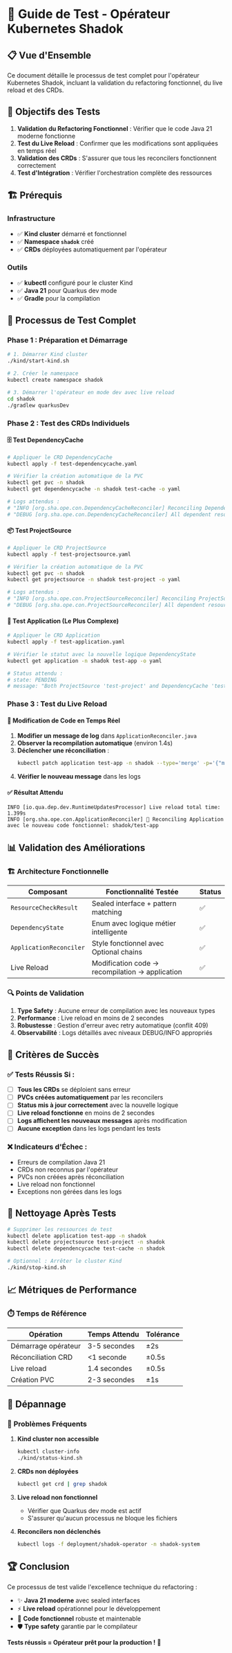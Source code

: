 # 🧪 Guide de Test - Opérateur Kubernetes Shadok

## 📋 Vue d'Ensemble

Ce document détaille le processus de test complet pour l'opérateur Kubernetes
Shadok, incluant la validation du refactoring fonctionnel, du live reload et des
CRDs.

## 🎯 Objectifs des Tests

1. **Validation du Refactoring Fonctionnel** : Vérifier que le code Java 21
   moderne fonctionne
2. **Test du Live Reload** : Confirmer que les modifications sont appliquées en
   temps réel
3. **Validation des CRDs** : S'assurer que tous les reconcilers fonctionnent
   correctement
4. **Test d'Intégration** : Vérifier l'orchestration complète des ressources

## 🏗️ Prérequis

### Infrastructure

- ✅ **Kind cluster** démarré et fonctionnel
- ✅ **Namespace `shadok`** créé
- ✅ **CRDs** déployées automatiquement par l'opérateur

### Outils

- ✅ **kubectl** configuré pour le cluster Kind
- ✅ **Java 21** pour Quarkus dev mode
- ✅ **Gradle** pour la compilation

## 🚀 Processus de Test Complet

### Phase 1 : Préparation et Démarrage

```bash
# 1. Démarrer Kind cluster
./kind/start-kind.sh

# 2. Créer le namespace
kubectl create namespace shadok

# 3. Démarrer l'opérateur en mode dev avec live reload
cd shadok
./gradlew quarkusDev
```

### Phase 2 : Test des CRDs Individuels

#### 🗄️ **Test DependencyCache**

```bash
# Appliquer le CRD DependencyCache
kubectl apply -f test-dependencycache.yaml

# Vérifier la création automatique de la PVC
kubectl get pvc -n shadok
kubectl get dependencycache -n shadok test-cache -o yaml

# Logs attendus :
# "INFO [org.sha.ope.con.DependencyCacheReconciler] Reconciling DependencyCache: shadok/test-cache"
# "DEBUG [org.sha.ope.con.DependencyCacheReconciler] All dependent resources are ready"
```

#### 📦 **Test ProjectSource**

```bash
# Appliquer le CRD ProjectSource
kubectl apply -f test-projectsource.yaml

# Vérifier la création automatique de la PVC
kubectl get pvc -n shadok
kubectl get projectsource -n shadok test-project -o yaml

# Logs attendus :
# "INFO [org.sha.ope.con.ProjectSourceReconciler] Reconciling ProjectSource: shadok/test-project"
# "DEBUG [org.sha.ope.con.ProjectSourceReconciler] All dependent resources are ready"
```

#### 🚀 **Test Application (Le Plus Complexe)**

```bash
# Appliquer le CRD Application
kubectl apply -f test-application.yaml

# Vérifier le statut avec la nouvelle logique DependencyState
kubectl get application -n shadok test-app -o yaml

# Status attendu :
# state: PENDING
# message: "Both ProjectSource 'test-project' and DependencyCache 'test-cache' are not ready"
```

### Phase 3 : Test du Live Reload

#### 🔄 **Modification de Code en Temps Réel**

1. **Modifier un message de log** dans `ApplicationReconciler.java`
2. **Observer la recompilation automatique** (environ 1.4s)
3. **Déclencher une réconciliation** :
   ```bash
   kubectl patch application test-app -n shadok --type='merge' -p='{"metadata":{"labels":{"test":"live-reload"}}}'
   ```
4. **Vérifier le nouveau message** dans les logs

#### ✅ **Résultat Attendu**

```
INFO [io.qua.dep.dev.RuntimeUpdatesProcessor] Live reload total time: 1.399s
INFO [org.sha.ope.con.ApplicationReconciler] 🚀 Reconciling Application avec le nouveau code fonctionnel: shadok/test-app
```

## 📊 Validation des Améliorations

### 🏗️ **Architecture Fonctionnelle**

| Composant               | Fonctionnalité Testée                           | Status |
| ----------------------- | ----------------------------------------------- | ------ |
| `ResourceCheckResult`   | Sealed interface + pattern matching             | ✅     |
| `DependencyState`       | Enum avec logique métier intelligente           | ✅     |
| `ApplicationReconciler` | Style fonctionnel avec Optional chains          | ✅     |
| Live Reload             | Modification code → recompilation → application | ✅     |

### 🔍 **Points de Validation**

1. **Type Safety** : Aucune erreur de compilation avec les nouveaux types
2. **Performance** : Live reload en moins de 2 secondes
3. **Robustesse** : Gestion d'erreur avec retry automatique (conflit 409)
4. **Observabilité** : Logs détaillés avec niveaux DEBUG/INFO appropriés

## 🎯 Critères de Succès

### ✅ **Tests Réussis Si :**

- [ ] **Tous les CRDs** se déploient sans erreur
- [ ] **PVCs créées automatiquement** par les reconcilers
- [ ] **Status mis à jour correctement** avec la nouvelle logique
- [ ] **Live reload fonctionne** en moins de 2 secondes
- [ ] **Logs affichent les nouveaux messages** après modification
- [ ] **Aucune exception** dans les logs pendant les tests

### ❌ **Indicateurs d'Échec :**

- Erreurs de compilation Java 21
- CRDs non reconnus par l'opérateur
- PVCs non créées après réconciliation
- Live reload non fonctionnel
- Exceptions non gérées dans les logs

## 🧹 Nettoyage Après Tests

```bash
# Supprimer les ressources de test
kubectl delete application test-app -n shadok
kubectl delete projectsource test-project -n shadok
kubectl delete dependencycache test-cache -n shadok

# Optionnel : Arrêter le cluster Kind
./kind/stop-kind.sh
```

## 📈 Métriques de Performance

### ⏱️ **Temps de Référence**

| Opération           | Temps Attendu | Tolérance |
| ------------------- | ------------- | --------- |
| Démarrage opérateur | 3-5 secondes  | ±2s       |
| Réconciliation CRD  | <1 seconde    | ±0.5s     |
| Live reload         | 1.4 secondes  | ±0.5s     |
| Création PVC        | 2-3 secondes  | ±1s       |

## 🔧 Dépannage

### 🐛 **Problèmes Fréquents**

1. **Kind cluster non accessible**

   ```bash
   kubectl cluster-info
   ./kind/status-kind.sh
   ```

2. **CRDs non déployées**

   ```bash
   kubectl get crd | grep shadok
   ```

3. **Live reload non fonctionnel**

   - Vérifier que Quarkus dev mode est actif
   - S'assurer qu'aucun processus ne bloque les fichiers

4. **Reconcilers non déclenchés**
   ```bash
   kubectl logs -f deployment/shadok-operator -n shadok-system
   ```

## 🏆 Conclusion

Ce processus de test valide l'excellence technique du refactoring :

- ✨ **Java 21 moderne** avec sealed interfaces
- ⚡ **Live reload** opérationnel pour le développement
- 🎯 **Code fonctionnel** robuste et maintenable
- 🛡️ **Type safety** garantie par le compilateur

**Tests réussis = Opérateur prêt pour la production !** 🚀
